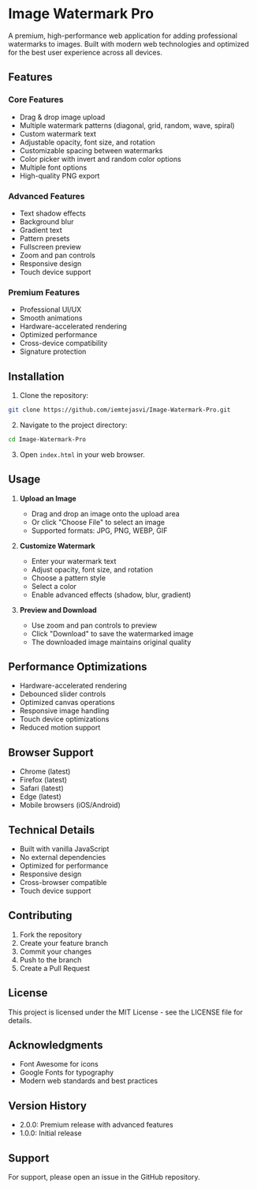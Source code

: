 # Image Watermark Pro

A premium, high-performance web application for adding professional watermarks to images. Built with modern web technologies and optimized for the best user experience across all devices.

## Features

### Core Features
- Drag & drop image upload
- Multiple watermark patterns (diagonal, grid, random, wave, spiral)
- Custom watermark text
- Adjustable opacity, font size, and rotation
- Customizable spacing between watermarks
- Color picker with invert and random color options
- Multiple font options
- High-quality PNG export

### Advanced Features
- Text shadow effects
- Background blur
- Gradient text
- Pattern presets
- Fullscreen preview
- Zoom and pan controls
- Responsive design
- Touch device support

### Premium Features
- Professional UI/UX
- Smooth animations
- Hardware-accelerated rendering
- Optimized performance
- Cross-device compatibility
- Signature protection

## Installation

1. Clone the repository:
```bash
git clone https://github.com/iemtejasvi/Image-Watermark-Pro.git
```

2. Navigate to the project directory:
```bash
cd Image-Watermark-Pro
```

3. Open `index.html` in your web browser.

## Usage

1. **Upload an Image**
   - Drag and drop an image onto the upload area
   - Or click "Choose File" to select an image
   - Supported formats: JPG, PNG, WEBP, GIF

2. **Customize Watermark**
   - Enter your watermark text
   - Adjust opacity, font size, and rotation
   - Choose a pattern style
   - Select a color
   - Enable advanced effects (shadow, blur, gradient)

3. **Preview and Download**
   - Use zoom and pan controls to preview
   - Click "Download" to save the watermarked image
   - The downloaded image maintains original quality

## Performance Optimizations

- Hardware-accelerated rendering
- Debounced slider controls
- Optimized canvas operations
- Responsive image handling
- Touch device optimizations
- Reduced motion support

## Browser Support

- Chrome (latest)
- Firefox (latest)
- Safari (latest)
- Edge (latest)
- Mobile browsers (iOS/Android)

## Technical Details

- Built with vanilla JavaScript
- No external dependencies
- Optimized for performance
- Responsive design
- Cross-browser compatible
- Touch device support

## Contributing

1. Fork the repository
2. Create your feature branch
3. Commit your changes
4. Push to the branch
5. Create a Pull Request

## License

This project is licensed under the MIT License - see the LICENSE file for details.

## Acknowledgments

- Font Awesome for icons
- Google Fonts for typography
- Modern web standards and best practices

## Version History

- 2.0.0: Premium release with advanced features
- 1.0.0: Initial release

## Support

For support, please open an issue in the GitHub repository. 
